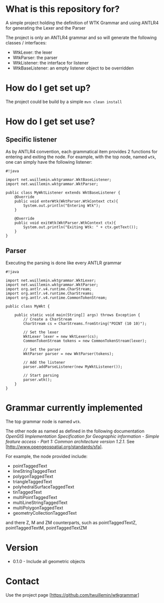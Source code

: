 # What is this repository for? #

A simple project holding the definition of WTK Grammar and using ANTLR4 for generating the Lexer and the Parser

The project is only an ANTLR4 grammar and so will generate the following classes / interfaces:

* WtkLexer: the lexer
* WtkParser: the parser
* WtkListener: the interface for listener
* WtkBaseListener: an empty listener object to be overridden

# How do I get set up? #

The project could be build by a simple
`mvn clean install`

# How do I get set use? #

## Specific listener ##

As by ANTLR4 convention, each grammatical item provides 2 functions for entering and exiting the node. For example, with the top node, named `wtk`, one can simply have the following listener:


```
#!java

import net.wuillemin.wktgrammar.WktBaseListener;
import net.wuillemin.wktgrammar.WktParser;

public class MyWktListener extends WktBaseListener {
    @Override
    public void enterWtk(WktParser.WtkContext ctx){
        System.out.println("Entering Wtk");
    }

    @Override
    public void exitWtk(WktParser.WtkContext ctx){
        System.out.println("Exiting Wtk: " + ctx.getText());
    }
}
```

## Parser ##

Executing the parsing is done like every ANTLR grammar 


```
#!java

import net.wuillemin.wktgrammar.WktLexer;
import net.wuillemin.wktgrammar.WktParser;
import org.antlr.v4.runtime.CharStream;
import org.antlr.v4.runtime.CharStreams;
import org.antlr.v4.runtime.CommonTokenStream;

public class MyWkt {

    public static void main(String[] args) throws Exception {
        // Create a CharStream
        CharStream cs = CharStreams.fromString("POINT (10 10)");

        // Set the lexer
        WktLexer lexer = new WktLexer(cs);
        CommonTokenStream tokens = new CommonTokenStream(lexer);

        // Set the parser
        WktParser parser = new WktParser(tokens);

        // Add the listener
        parser.addParseListener(new MyWktListener());

        // Start parsing
        parser.wtk();
    }
}

```

# Grammar currently implemented #

The top grammar node is named `wtk`.

The other node as named as defined in the following documentation *OpenGIS Implementation Specification for Geographic information* - *Simple feature access - Part 1: Common architecture version 1.2.1*. See [http://www.opengeospatial.org/standards/sfa].

For example, the node provided include:

* pointTaggedText
* lineStringTaggedText
* polygonTaggedText
* triangleTaggedText
* polyhedralSurfaceTaggedText
* tinTaggedText
* multiPointTaggedText
* multiLineStringTaggedText
* multiPolygonTaggedText
* geometryCollectionTaggedText

and there Z, M and ZM counterparts, such as pointTaggedTextZ, pointTaggedTextM, pointTaggedTextZM

# Version #
* 0.1.0 - Include all geometric objects

# Contact #

Use the project page [https://github.com/twuillemin/wtkgrammar]
